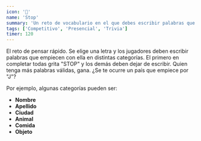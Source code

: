 ```yaml
---
icon: '🛑'
name: 'Stop'
summary: 'Un reto de vocabulario en el que debes escribir palabras que comiencen con una letra dada en diferentes categorías.'
tags: ['Competitivo', 'Presencial', 'Trivia']
timer: 120
---
```


El reto de pensar rápido. Se elige una letra y los jugadores deben escribir
palabras que empiecen con ella en distintas categorías. El primero en completar
todas grita "STOP" y los demás deben dejar de escribir. Quien tenga más palabras
válidas, gana. ¿Se te ocurre un país que empiece por "J"?

Por ejemplo, algunas categorías pueden ser:

- **Nombre**
- **Apellido**
- **Ciudad**
- **Animal**
- **Comida**
- **Objeto**
